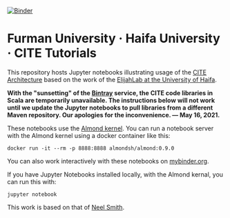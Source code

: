 [![Binder](https://mybinder.org/badge_logo.svg)](https://mybinder.org/v2/gh/Furman-Editions-In-Progress/furman-elijah-jupyter/main)

# Furman University · Haifa University · CITE Tutorials

This repository hosts Jupyter notebooks illustrating usage of the [CITE Architecture](http://cite-architecture.org) based on the work of the [ElijahLab at the University of Haifa](http://elijahlab.haifa.ac.il/).

**With the "sunsetting" of the <a href="https://bintray.com">Bintray</a> service, the CITE code libraries in Scala are temporarily unavailable. The instructions below will not work until we update the Jupyter notebooks to pull libraries from a different Maven repository. Our apologies for the inconvenience. — May 16, 2021.**

These notebooks use the [Almond kernel](https://almond.sh/).  You can run a notebook server with the Almond kernel using a docker container like this:

    docker run -it --rm -p 8888:8888 almondsh/almond:0.9.0

You can also work interactively with these notebooks on [mybinder.org](https://mybinder.org/v2/gh/Furman-Editions-In-Progress/furman-elijah-jupyter/main).

If you have Jupyter Notebooks installed locally, with the Almond kernal, you can run this with:

    jupyter notebook

This work is based on that of [Neel Smith](https://github.com/neelsmith/nomisma-jupyter).

